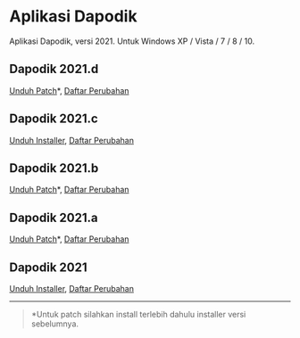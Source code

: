 # Aplikasi Dapodik

Aplikasi Dapodik, versi 2021. Untuk Windows XP / Vista / 7 / 8 / 10.

## Dapodik 2021.d

[Unduh Patch](https://github.com/dapodix/dapodik-2021/releases/download/2021.c/Patch_Dapodik_2021.c.exe "Patch Dapodik 2021.a")*, [Daftar Perubahan](https://github.com/dapodix/dapodik-2021/releases/tag/2021.d)

## Dapodik 2021.c

[Unduh Installer](https://github.com/dapodix/dapodik-2021/releases/download/2021.c/Dapodik_2021.c.exe "Installer Dapodik 2021.c"), [Daftar Perubahan](https://github.com/dapodix/dapodik-2021/releases/tag/2021.c)

## Dapodik 2021.b

[Unduh Patch](https://github.com/dapodix/dapodik-2021/releases/download/2021.b/Patch_Dapodik_2021.b.exe "Patch Dapodik 2021.b")*, [Daftar Perubahan](https://github.com/dapodix/dapodik-2021/releases/tag/2021.b)

## Dapodik 2021.a

[Unduh Patch](https://github.com/dapodix/dapodik-2021/releases/download/2021.a/Patch_Dapodik_2021.a.exe "Patch Dapodik 2021.a")*, [Daftar Perubahan](https://github.com/dapodix/dapodik-2021/releases/tag/2021.a)

## Dapodik 2021

[Unduh Installer](https://github.com/dapodix/dapodik-2021/releases/download/2021/Dapodik_2021.exe "Installer Dapodik 2021"), [Daftar Perubahan](https://github.com/dapodix/dapodik-2021/releases/tag/2021)

***

> *Untuk patch silahkan install terlebih dahulu installer versi sebelumnya.
